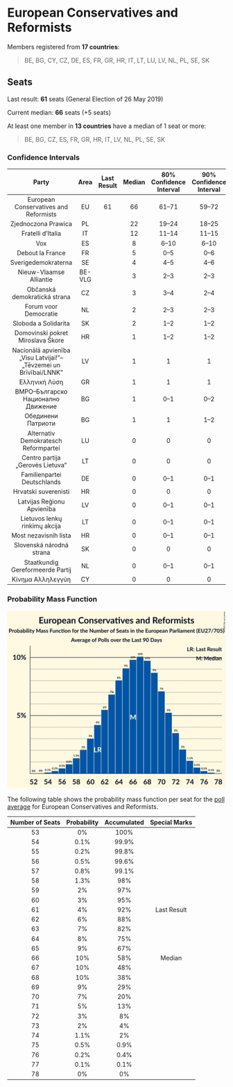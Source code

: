 # European Conservatives and Reformists

Members registered from **17 countries**:

> BE, BG, CY, CZ, DE, ES, FR, GR, HR, IT, LT, LU, LV, NL, PL, SE, SK

## Seats

Last result: **61** seats (General Election of 26 May 2019)

Current median: **66** seats (+5 seats)

At least one member in **13 countries** have a median of 1 seat or more:

> BE, BG, CZ, ES, FR, GR, HR, IT, LV, NL, PL, SE, SK

### Confidence Intervals

| Party | Area | Last Result | Median | 80% Confidence Interval | 90% Confidence Interval | 95% Confidence Interval | 99% Confidence Interval |
|:-----:|:----:|:-----------:|:------:|:-----------------------:|:-----------------------:|:-----------------------:|:-----------------------:|
| European Conservatives and Reformists | EU | 61 | 66 | 61–71 | 59–72 | 58–73 | 56–75 |
| Zjednoczona Prawica | PL | | 22 | 19–24 | 18–25 | 18–25 | 17–26 |
| Fratelli d’Italia | IT | | 12 | 11–14 | 11–15 | 11–15 | 10–16 |
| Vox | ES | | 8 | 6–10 | 6–10 | 6–10 | 6–11 |
| Debout la France | FR | | 5 | 0–5 | 0–6 | 0–6 | 0–7 |
| Sverigedemokraterna | SE | | 4 | 4–5 | 4–6 | 4–6 | 4–6 |
| Nieuw-Vlaamse Alliantie | BE-VLG | | 3 | 2–3 | 2–3 | 2–3 | 2–3 |
| Občanská demokratická strana | CZ | | 3 | 3–4 | 2–4 | 2–4 | 2–5 |
| Forum voor Democratie | NL | | 2 | 2–3 | 2–3 | 1–4 | 1–4 |
| Sloboda a Solidarita | SK | | 2 | 1–2 | 1–2 | 1–2 | 1–2 |
| Domovinski pokret Miroslava Škore | HR | | 1 | 1–2 | 1–2 | 1–2 | 1–2 |
| Nacionālā apvienība „Visu Latvijai!”–„Tēvzemei un Brīvībai/LNNK” | LV | | 1 | 1 | 1 | 1 | 1 |
| Ελληνική Λύση | GR | | 1 | 1 | 1 | 0–1 | 0–1 |
| ВМРО–Българско Национално Движение | BG | | 1 | 0–1 | 0–2 | 0–2 | 0–2 |
| Обединени Патриоти | BG | | 1 | 1 | 1–2 | 1–2 | 1–2 |
| Alternativ Demokratesch Reformpartei | LU | | 0 | 0 | 0 | 0 | 0–1 |
| Centro partija „Gerovės Lietuva“ | LT | | 0 | 0 | 0 | 0 | 0 |
| Familienpartei Deutschlands | DE | | 0 | 0–1 | 0–1 | 0–1 | 0–1 |
| Hrvatski suverenisti | HR | | 0 | 0 | 0 | 0 | 0 |
| Latvijas Reģionu Apvienība | LV | | 0 | 0–1 | 0–1 | 0–1 | 0–1 |
| Lietuvos lenkų rinkimų akcija | LT | | 0 | 0–1 | 0–1 | 0–1 | 0–1 |
| Most nezavisnih lista | HR | | 0 | 0–1 | 0–1 | 0–1 | 0–1 |
| Slovenská národná strana | SK | | 0 | 0 | 0 | 0 | 0 |
| Staatkundig Gereformeerde Partij | NL | | 0 | 0–1 | 0–1 | 0–1 | 0–1 |
| Κίνημα Αλληλεγγύη | CY | | 0 | 0 | 0 | 0 | 0 |

### Probability Mass Function

![Graph with seats probability mass function not yet produced](average-2020-07-31-seats-pmf-europeanconservativesandreformists.png "Seats Probability Mass Function")

The following table shows the probability mass function per seat for the [poll average](average-2020-07-31.html) for European Conservatives and Reformists.

| Number of Seats | Probability | Accumulated | Special Marks |
|:---------------:|:-----------:|:-----------:|:-------------:|
| 53 | 0% | 100% |  |
| 54 | 0.1% | 99.9% |  |
| 55 | 0.2% | 99.8% |  |
| 56 | 0.5% | 99.6% |  |
| 57 | 0.8% | 99.1% |  |
| 58 | 1.3% | 98% |  |
| 59 | 2% | 97% |  |
| 60 | 3% | 95% |  |
| 61 | 4% | 92% | Last Result |
| 62 | 6% | 88% |  |
| 63 | 7% | 82% |  |
| 64 | 8% | 75% |  |
| 65 | 9% | 67% |  |
| 66 | 10% | 58% | Median |
| 67 | 10% | 48% |  |
| 68 | 10% | 38% |  |
| 69 | 9% | 29% |  |
| 70 | 7% | 20% |  |
| 71 | 5% | 13% |  |
| 72 | 3% | 8% |  |
| 73 | 2% | 4% |  |
| 74 | 1.1% | 2% |  |
| 75 | 0.5% | 0.9% |  |
| 76 | 0.2% | 0.4% |  |
| 77 | 0.1% | 0.1% |  |
| 78 | 0% | 0% |  |


